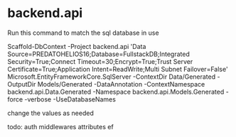 # backend.api

Run this command to match the sql database in use

Scaffold-DbContext -Project backend.api 'Data Source=PREDATOHELIOS16;Database=FullstackDB;Integrated Security=True;Connect Timeout=30;Encrypt=True;Trust Server Certificate=True;Application Intent=ReadWrite;Multi Subnet Failover=False' Microsoft.EntityFrameworkCore.SqlServer -ContextDir Data/Generated -OutputDir Models/Generated -DataAnnotation -ContextNamespace backend.api.Data.Generated -Namespace backend.api.Models.Generated -force -verbose -UseDatabaseNames

change the values as needed

todo:
auth
middlewares
attributes
ef